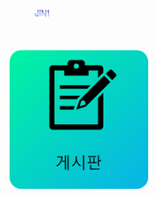 <!DOCTYPE html>
<!--by HMJE Coaders YH Song & YJ Lim-->
<html>
    <head>
        <title>HunMinJeongEum JINProject</title> 
    </head>
    <body text="black" background="WALL3.jpg" bgproperties="fixed">
        <a href="file:///C:/Users/SHC/Desktop/%ED%9B%88%EB%AF%BC%EC%A0%95%EC%9D%8C/Untitled-1.html"><img src="JIN1.png" width="5%" height="5%"/>
        <br>
        <br>
        <a href="https://www.apple.com/"><img src="BOARD.png"style="float: right;  width:250px; height:250px; border-radius: 1.5em; margin-right: 300px; margin-top: 40px;"/></a>
        <body onload="printClock()">
            <div style="border:1px solid #dedede00; width:500px; height:250px; line-height:250px; color:#ffffff; font-size:100px; text-align:center; float: right; margin-right: 40px; margin-top: 40px;" id="clock"></div>
            <script>
    
                function printClock() {
                    
                    var clock = document.getElementById("clock");            // 출력할 장소 선택
                    var currentDate = new Date();                                     // 현재시간
                    var calendar = currentDate.getFullYear() + "-" + (currentDate.getMonth()+1) + "-" + currentDate.getDate() // 현재 날짜
                    var amPm = 'AM'; // 초기값 AM
                    var currentHours = addZeros(currentDate.getHours(),2); 
                    var currentMinute = addZeros(currentDate.getMinutes() ,2);
                    var currentSeconds =  addZeros(currentDate.getSeconds(),2);
                    
                    if(currentHours >= 12){ // 시간이 12보다 클 때 PM으로 세팅, 12를 빼줌
                        amPm = 'PM';
                        currentHours = addZeros(currentHours - 12,2);
                    }
                
                    if(currentSeconds >= 50){// 50초 이상일 때 색을 변환해 준다.
                       currentSeconds = '<span style="color:#F5DF4D;">'+currentSeconds+'</span>'
                    }
                    clock.innerHTML = currentHours+":"+currentMinute+":"+currentSeconds +" <span style='font-size:50px;'>"+ amPm+"</span>"; //날짜를 출력해 줌
                    
                    setTimeout("printClock()",1000);         // 1초마다 printClock() 함수 호출
                }
                
                function addZeros(num, digit) { // 자릿수 맞춰주기
                      var zero = '';
                      num = num.toString();
                      if (num.length < digit) {
                        for (i = 0; i < digit - num.length; i++) {
                          zero += '0';
                        }
                      }
                      return zero + num;
                }
            </script>
        <a href="https://www.apple.com/"><img src="NEWS.png"style="float: right;  width:250px; height:250px; border-radius: 1.5em; margin-right: 40px; margin-top: 40px;"/></a>
        <br>
        <br>
        <br>
        <br>
        <br>
        <a href="https://www.apple.com/"><img src="SCHOOL.png"style="float: left;  width:250px; height:250px; border-radius: 1.5em; margin-left: 300px; margin-top: 80px;"/></a>
        <a href="https://www.apple.com/"><img src="Q&A.png"style="float: left;  width:250px; height:250px; border-radius: 1.5em; margin-left: 40px; margin-top: 80px"/></a>
        <a href="https://www.apple.com/"><img src="BG.png"style="float: left;  width:250px; height:250px; border-radius: 1.5em; margin-left: 40px; margin-top: 80px"/></a>
        <a href="https://www.apple.com/"><img src="DATA.png"style="float: left;  width:250px; height:250px; border-radius: 1.5em; margin-left: 40px; margin-top: 80px"/></a>
        <!--<div class='rounded' align="center">중요소식</div>-->
    </body>
</html>
